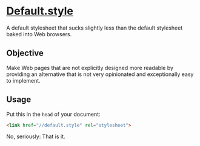
# [Default.style](https://default.style/)

A default stylesheet that sucks slightly less than the default stylesheet baked into Web browsers.

## Objective

Make Web pages that are not explicitly designed more readable by providing an alternative that is not very opinionated and exceptionally easy to implement.

## Usage

Put this in the ``head`` of your document:

```html
<link href="//default.style" rel="stylesheet">
```

No, seriously: That is it.
